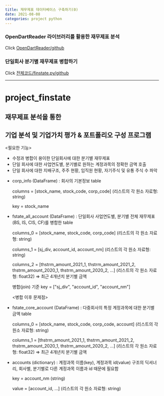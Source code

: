 ```yaml
---
title: 재무제표 데이터베이스 구축하기(0)
date: 2021-08-08
categories: project python 
---
```

### OpenDartReader 라이브러리를 활용한 재무제표 분석  
Click [OpenDartReader/github](https://github.com/FinanceData/OpenDartReader)  
  
### 단일회사 분기별 재무제표 병합하기 
Click [전체코드/finstate.py/github](https://github.com/yeonseo-Jung/project_finance/blob/aca4af282fedc2452e5f95f44f3d58ab07d4f09a/finstate.py)
___

# project_finstate

## 재무제표 분석을 통한

## 기업 분석 및 기업가치 평가 & 포트폴리오 구성 프로그램

<필요한 기능>

- 수정과 병합이 용이한 단일회사에 대한 분기별 재무제표
- 단일 회사에 대한 사업연도별, 분기별로 원하는 계정과목의 정확한 금액 호출
- 단일 회사에 대한 지배구조, 주주 현황, 임직원 현황,  자기주식 및 유통 주식 수 파악

<tables>

- corp_info (DataFrame) : 회사의 기본정보 table

    columns = [stock_name, stock_code, corp_code] (리스트의 각 원소 자료형: string)

    key = stock_name

- fstate_all_account (DataFrame) : 단일회사 사업연도별, 분기별 전체 재무제표(BS, IS, CIS, CF)를 병합한 table

    columns_0 = [stock_name, stock_code, corp_code] (리스트의 각 원소 자료형: string)

    columns_1 = [sj_div, account_id, account_nm] (리스트의 각 원소 자료형: string)

    columns_2 = [thstrm_amount_2021_1, thstrm_amount_2021_2, thstrm_amount_2020_1, thstrm_amount_2020_2, ...] (리스트의 각 원소 자료형: float32) ⇒ 최근 4개년치 분기별 금액

    병합(join) 기준 key = ["sj_div", "account_id", "account_nm"]

    <병합 이후 문제점>

- fstate_core_account (DataFrame) : 다중회사의 특정 계정과목에 대한 분기별 금액 table

    columns_0 = [stock_name, stock_code, corp_code, account] (리스트의 각 원소 자료형: string)

    columns_1 = [thstrm_amount_2021_1, thstrm_amount_2021_2, thstrm_amount_2020_1, thstrm_amount_2020_2, ...] (리스트의 각 원소 자료형: float32) ⇒ 최근 4개년치 분기별 금액

- accounts (dictionary) : 계정과목 이름(key), 계정과목 id(value) 구조의 딕셔너리, 회사별, 분기별로 다른 계정과목 이름과 id 때문에 필요함

    key = account_nm (string)

    value = [account_id, ...] (리스트의 각 원소 자료형: string)
